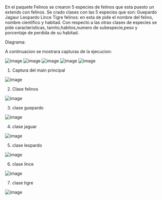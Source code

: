 En el paquete Felinos se crearon 5 especies de felinos que esta puesto un extends con felinos.
Se crado clases con las 5 especies que son:
Guepardo
Jagaur
Leopardo
Lince
Tigre 
felinos: en esta de pide el nombre del felino, nombre cientifico y habitad. Con respecto a las otrax clases de 
especies se pide caracteristicas, tamño,habitos,numero de subespecie,peso y porcentaje de perdida de su habitad.

Diagrama:  



A continuacion se mostrara capturas de la ejecucion:

![image](https://github.com/Ingrith-R2/Felinos/assets/117744029/e2e40c28-7e0a-4ad0-88c0-238f09ba320f)
![image](https://github.com/Ingrith-R2/Felinos/assets/117744029/85d0e9a8-fe3a-4067-9985-4499b53b0872)
![image](https://github.com/Ingrith-R2/Felinos/assets/117744029/da415daf-9b9a-4eb6-a5d5-d0b718fdf31c)
![image](https://github.com/Ingrith-R2/Felinos/assets/117744029/c0ee4351-f01b-46c3-a5ac-c3555bb6ea15)
![image](https://github.com/Ingrith-R2/Felinos/assets/117744029/6505a74b-a7f0-40d2-9ba8-d7db64c8b3c3)

1. Captura del main principal

![image](https://github.com/Ingrith-R2/Felinos/assets/117744029/31767ebf-4ef0-4466-99bb-e1b3000affad)

2. Clase felinos

![image](https://github.com/Ingrith-R2/Felinos/assets/117744029/a6363ca4-9d32-437e-b804-da0d8de2aa99)

3. clase guepardo

![image](https://github.com/Ingrith-R2/Felinos/assets/117744029/3b5fb27d-e0f4-4b1a-81dd-04def69f3240)

4. clase jaguar

![image](https://github.com/Ingrith-R2/Felinos/assets/117744029/692e1e92-5b03-48f8-a745-551d241c7ae8)

5. clase leopardo

![image](https://github.com/Ingrith-R2/Felinos/assets/117744029/85e82e10-b293-49d3-b77a-49cc9a1e27e6)

6. clase lince

![image](https://github.com/Ingrith-R2/Felinos/assets/117744029/80912588-fb50-44c4-aeb4-226635b3a451)

7. clase tigre

![image](https://github.com/Ingrith-R2/Felinos/assets/117744029/2e705d06-40f8-4ec2-9c5e-4eaaae387df6)

